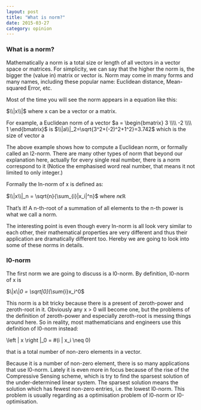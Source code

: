 ```yaml
---
layout: post
title: "What is norm?"
date: 2015-03-27
category: opinion
---
```


### What is a norm?

Mathematically a norm is a total size or length of all vectors in a vector space  or matrices. For simplicity, we can say that the higher the norm is, the bigger the (value in) matrix or vector is. Norm may come in many forms and many names, including these popular name: Euclidean distance, Mean-squared Error, etc.

Most of the time you will see the norm appears in a equation like this:

$\\|x\\|$ where x can be a vector or a matrix.

For example, a Euclidean norm of a vector $a = \begin{bmatrix}  3  \\\\  -2  \\\\  1  \end{bmatrix}$ is $\\|a\\|_2=\sqrt{3^2+(-2)^2+1^2}=3.742$ which is the size of vector a

The above example shows how to compute a Euclidean norm, or formally called an l2-norm. There are many other types of norm that beyond our explanation here, actually for every single real number, there is a norm correspond to it (Notice the emphasised word real number, that means it not limited to only integer.)

Formally the ln-norm of x is defined as:

$\\|x\\|_n = \sqrt{n}{\sum_{i}|x_i|^n}$ where $n \epsilon \mathbb{R}$

That’s it!  A n-th-root of a summation of all elements to the n-th power is what we call a norm.

The interesting point is even though every ln-norm is all look  very similar to each other, their mathematical properties are very different and thus their application are dramatically different too. Hereby we are going to look into some of these norms in details.



### l0-norm 

The first norm we are going to discuss is a l0-norm. By definition, l0-norm of x is

$\\|x\\|_0 = \sqrt[0]{\sum_{i}x_i^0$

This norm is a bit tricky because there is a present of zeroth-power and zeroth-root in it. Obviously any x > 0 will become one, but the problems of the definition of zeroth-power and especially zeroth-root is messing things around here. So in reality, most mathematicians and engineers use this definition of l0-norm instead:

\left \| x \right \|_0 = \#(i | x_i \neq 0)

that is a total number of non-zero elements in a vector.

Because it is a number of non-zero element, there is so many applications that use l0-norm. Lately it is even more in focus because of the rise of the Compressive Sensing scheme, which is try to find the sparsest solution of the under-determined linear system. The sparsest solution means the solution which has fewest non-zero entries, i.e. the lowest l0-norm. This problem is usually regarding as a optimisation problem of l0-norm or l0-optimisation.
